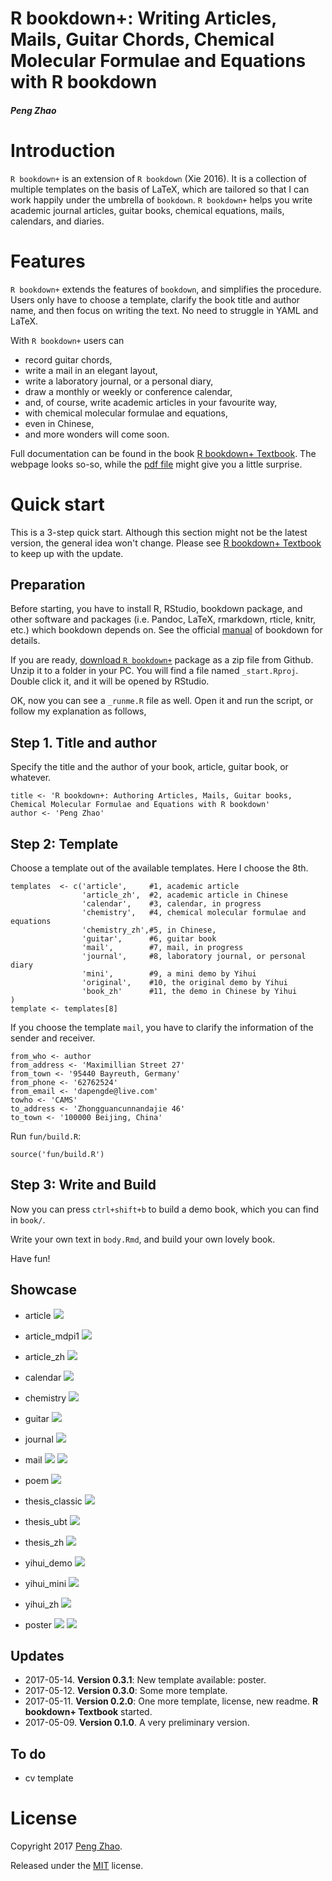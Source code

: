 
R bookdown+: Writing Articles, Mails, Guitar Chords, Chemical Molecular Formulae and Equations with R bookdown
==============================================================================================================

#### *Peng Zhao*

# Introduction

`R bookdown+` is an extension of `R bookdown` (Xie 2016). It is a collection of
multiple templates on the basis of LaTeX, which are tailored so that I can work happily under the umbrella of `bookdown`. `R bookdown+` helps you write academic journal articles, guitar books, chemical equations, mails, calendars, and diaries.

# Features

`R bookdown+` extends the features of `bookdown`, and simplifies the procedure. Users only have to choose a template, clarify the book title and author name, and then focus on writing the text. No need to struggle in YAML and LaTeX. 

With `R bookdown+` users can

-   record guitar chords,
-   write a mail in an elegant layout,
-   write a laboratory journal, or a personal diary,
-   draw a monthly or weekly or conference calendar,
-   and, of course, write academic articles in your favourite way,
-   with chemical molecular formulae and equations,
-   even in Chinese,
-   and more wonders will come soon.

Full documentation can be found in the book [R bookdown+ Textbook](https://bookdown.org/baydap/bookdown-plus). The webpage looks so-so, while the [pdf file](https://bookdown.org/baydap/bookdown-plus/bookdown-plus.pdf) might give you a little surprise.  

# Quick start

This is a 3-step quick start. Although this section might not be the latest version, the general idea won't change. Please see [R bookdown+ Textbook](https://bookdown.org/baydap/bookdown) to keep up with the update.

## Preparation

Before starting, you have to install R, RStudio, bookdown package, and
other software and packages (i.e. Pandoc, LaTeX, rmarkdown, rticle,
knitr, etc.) which bookdown depends on. See the official [manual](https://bookdown.org/yihui/bookdown/) of
bookdown for details.

If you are ready, [download
`R bookdown+`](https://github.com/dapengde/bookdown-plus/archive/master.zip)
package as a zip file from Github. Unzip it to a folder in your PC. You
will find a file named `_start.Rproj`. Double click it, and it will be
opened by RStudio.

OK, now you can see a `_runme.R` file as well. Open it and run the
script, or follow my explanation as follows,

## Step 1. Title and author

Specify the title and the author of your book, article, guitar book, or
whatever.

``` {.r}
title <- 'R bookdown+: Authoring Articles, Mails, Guitar books, Chemical Molecular Formulae and Equations with R bookdown'
author <- 'Peng Zhao'
```

## Step 2: Template

Choose a template out of the available templates. Here I choose the 8th.

``` {.r}
templates  <- c('article',     #1, academic article
                'article_zh',  #2, academic article in Chinese
                'calendar',    #3, calendar, in progress
                'chemistry',   #4, chemical molecular formulae and equations
                'chemistry_zh',#5, in Chinese,
                'guitar',      #6, guitar book
                'mail',        #7, mail, in progress
                'journal',     #8, laboratory journal, or personal diary
                'mini',        #9, a mini demo by Yihui
                'original',    #10, the original demo by Yihui
                'book_zh'      #11, the demo in Chinese by Yihui
)
template <- templates[8]
```

If you choose the template `mail`, you have to clarify the information
of the sender and receiver.

``` {.r}
from_who <- author
from_address <- 'Maximillian Street 27'
from_town <- '95440 Bayreuth, Germany'
from_phone <- '62762524'
from_email <- 'dapengde@live.com'
towho <- 'CAMS'
to_address <- 'Zhongguancunnandajie 46'
to_town <- '100000 Beijing, China'
```

Run `fun/build.R`:

``` {.r}
source('fun/build.R')
```

## Step 3: Write and Build

Now you can press `ctrl+shift+b` to build a demo book, which you can
find in `book/`.

Write your own text in `body.Rmd`, and build your own lovely book.

Have fun!


## Showcase

- article
![](showcase/bookdown+article.jpg)

- article_mdpi1
![](showcase/bookdown+article_mdpi.jpg)

- article_zh
![](showcase/bookdown+article_zh.jpg)

- calendar
![](showcase/bookdown+calendar.jpg)

- chemistry
![](showcase/bookdown+chemistry.jpg)

- guitar
![](showcase/bookdown+guitar.jpg)

- journal
![](showcase/bookdown+journal.jpg)

- mail
![](showcase/bookdown+mail.jpg)
![](bookdown+mail2.png)

- poem
![](showcase/bookdown+poem.jpg)

- thesis_classic
![](showcase/bookdown+thesis_classic.jpg)

- thesis_ubt
![](showcase/bookdown+thesis_ubt.jpg)

- thesis_zh
![](showcase/bookdown+thesis_zju.jpg)

- yihui_demo
![](showcase/bookdown+yihui_demo.jpg)

- yihui_mini
![](showcase/bookdown+yihui_mini.jpg)

- yihui_zh
![](showcase/bookdown+yihui_zh.jpg)

- poster
![](showcase/bookdown+poster_ocean.jpg)
![](showcase/bookdown+poster_eco.jpg)

## Updates
- 2017-05-14. **Version 0.3.1**: New template available: poster.
- 2017-05-12. **Version 0.3.0**: Some more template.
- 2017-05-11. **Version 0.2.0**: One more template, license, new readme. **R bookdown+ Textbook** started.
- 2017-05-09. **Version 0.1.0**. A very preliminary version.

## To do

-   cv template

# License

Copyright 2017 [Peng Zhao](http://pzhao.org).

Released under the [MIT](https://github.com/dapengde/bookdown-plus/blob/master/LICENSE.md) license.
